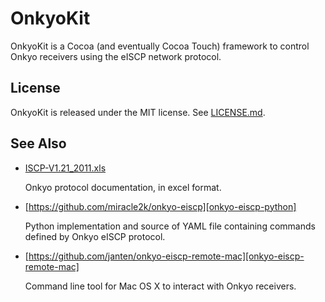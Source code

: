 # OnkyoKit

OnkyoKit is a Cocoa (and eventually Cocoa Touch) framework to control Onkyo
receivers using the eISCP network protocol.

## License

OnkyoKit is released under the MIT license. See [LICENSE.md][license].

## See Also

* [ISCP-V1.21_2011.xls][eiscp-protocol]

  Onkyo protocol documentation, in excel format.

* [https://github.com/miracle2k/onkyo-eiscp][onkyo-eiscp-python]

  Python implementation and source of YAML file containing commands defined by Onkyo eISCP protocol.
  
* [https://github.com/janten/onkyo-eiscp-remote-mac][onkyo-eiscp-remote-mac]

  Command line tool for Mac OS X to interact with Onkyo receivers.
  

[onkyo-eiscp-python]:https://github.com/miracle2k/onkyo-eiscp "Onkyo eISCP Control"
[onkyo-eiscp-remote-mac]:https://github.com/janten/onkyo-eiscp-remote-mac
[eiscp-protocol]:http://michael.elsdoerfer.name/onkyo/ISCP-V1.21_2011.xls "Integra Serial Communication Protocol for AV Receiver"
[license]:https://github.com/jhh/onkyokit/blob/master/LICENSE.md
